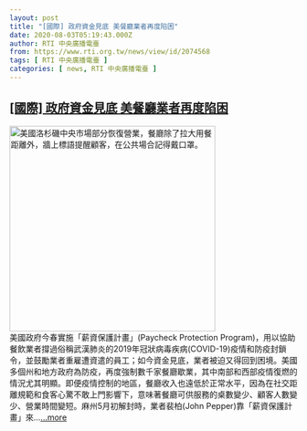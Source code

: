 ```yaml
---
layout: post
title: "[國際] 政府資金見底 美餐廳業者再度陷困"
date: 2020-08-03T05:19:43.000Z
author: RTI 中央廣播電臺
from: https://www.rti.org.tw/news/view/id/2074568
tags: [ RTI 中央廣播電臺 ]
categories: [ news, RTI 中央廣播電臺 ]
---
```

<!--1596431983000-->
[[國際] 政府資金見底 美餐廳業者再度陷困](https://www.rti.org.tw/news/view/id/2074568)
------

<div>
<img src="https://static.rti.org.tw/assets/thumbnails/2020/06/27/20200627000059M.jpg" width="360" alt="美國洛杉磯中央市場部分恢復營業，餐廳除了拉大用餐距離外，牆上標語提醒顧客，在公共場合記得戴口罩。" title="美國洛杉磯中央市場部分恢復營業，餐廳除了拉大用餐距離外，牆上標語提醒顧客，在公共場合記得戴口罩。"><br>美國政府今春實施「薪資保護計畫」(Paycheck Protection Program)，用以協助餐飲業者撐過俗稱武漢肺炎的2019年冠狀病毒疾病(COVID-19)疫情和防疫封鎖令，並鼓勵業者重雇遭資遣的員工；如今資金見底，業者被迫又得回到困境。美國多個州和地方政府為防疫，再度強制數千家餐廳歇業，其中南部和西部疫情復燃的情況尤其明顯。即便疫情控制的地區，餐廳收入也遠低於正常水平，因為在社交距離規範和食客心驚不敢上門影響下，意味著餐廳可供服務的桌數變少、顧客人數變少、營業時間變短。麻州5月初解封時，業者裴柏(John Pepper)靠「薪資保護計畫」來...<a target="_blank" href="https://www.rti.org.tw/news/view/id/2074568">...more</a>
</div>
